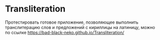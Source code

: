 # Transliteration

Протестировать готовое приложение, позволяющее выполнить транслитерацию слов и предложений с кириллицы на латиницу, можно по ссылке https://bad-black-neko.github.io/Transliteration/
